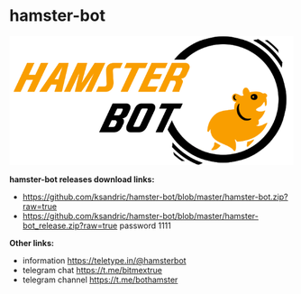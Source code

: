 # hamster-bot
![hamster-bot logo](/logo.png)

__hamster-bot releases download links:__
* https://github.com/ksandric/hamster-bot/blob/master/hamster-bot.zip?raw=true
* https://github.com/ksandric/hamster-bot/blob/master/hamster-bot_release.zip?raw=true password 1111

__Other links:__
* information https://teletype.in/@hamsterbot
* telegram chat https://t.me/bitmextrue
* telegram channel https://t.me/bothamster
